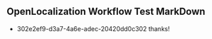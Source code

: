 ## OpenLocalization Workflow Test MarkDown
* 302e2ef9-d3a7-4a6e-adec-20420dd0c302 thanks!

<!--HONumber=Aug16_HO4-->



